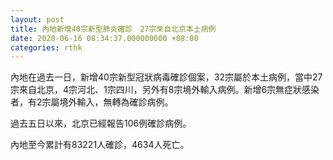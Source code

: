 ```yaml
---
layout: post
title: 內地新增40宗新型肺炎確診　27宗來自北京本土病例
date: 2020-06-16 08:34:37.000000000 +08:00
categories: rthk
---
```


內地在過去一日，新增40宗新型冠狀病毒確診個案，32宗屬於本土病例，當中27宗來自北京，4宗河北、1宗四川，另外有8宗境外輸入病例。新增6宗無症狀感染者，有2宗屬境外輸入，無轉為確診病例。

過去五日以來，北京已經報告106例確診病例。

內地至今累計有83221人確診，4634人死亡。
